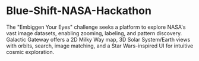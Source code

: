 # Blue-Shift-NASA-Hackathon
The "Embiggen Your Eyes" challenge seeks a platform to explore NASA's vast image datasets, enabling zooming, labeling, and pattern discovery. Galactic Gateway offers a 2D Milky Way map, 3D Solar System/Earth views with orbits, search, image matching, and a Star Wars-inspired UI for intuitive cosmic exploration.
